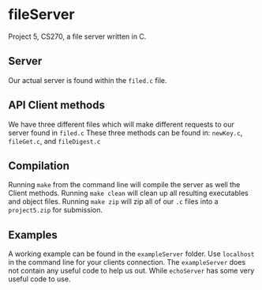 # fileServer
Project 5, CS270, a file server written in C.

## Server
Our actual server is found within the `filed.c` file.

## API Client methods
We have three different files which will make different requests to our server found in `filed.c`
These three methods can be found in: `newKey.c`, `fileGet.c`, and `fileDigest.c`

## Compilation
Running `make` from the command line will compile the server as well the Client methods.
Running `make clean` will clean up all resulting executables and object files.
Running `make zip` will zip all of our `.c` files into a `project5.zip` for submission.

## Examples
A working example can be found in the `exampleServer` folder. Use `localhost` in the command line for your clients connection. The
`exampleServer` does not contain any useful code to help us out. While `echoServer` has some very useful code to use.
